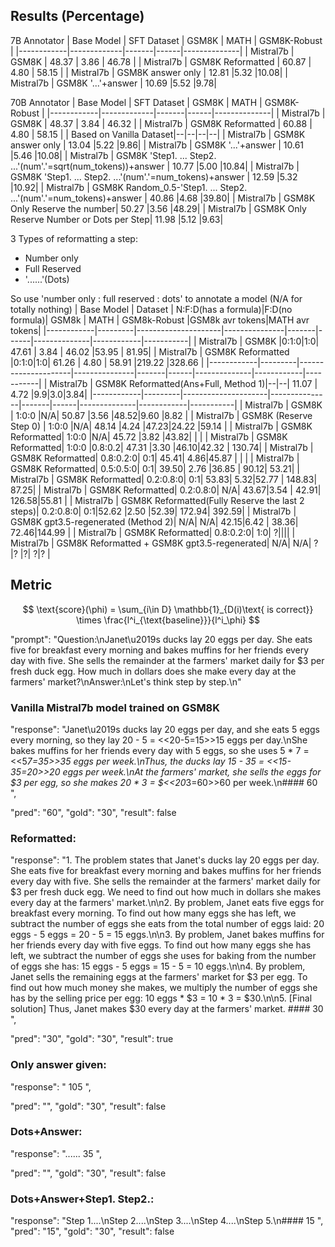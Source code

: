 ## Results (Percentage)
7B Annotator
| Base Model | SFT Dataset | GSM8K | MATH | GSM8K-Robust |
|------------|-------------|-------|------|--------------|
| Mistral7b | GSM8K | 48.37 | 3.86 | 46.78 |
| Mistral7b | GSM8K Reformatted | 60.87 | 4.80 | 58.15 |
| Mistral7b | GSM8K answer only | 12.81 |5.32 |10.08|
| Mistral7b | GSM8K '...'+answer | 10.69 |5.52 |9.78|

70B Annotator
| Base Model | SFT Dataset | GSM8K | MATH | GSM8K-Robust |
|------------|-------------|-------|------|--------------|
| Mistral7b | GSM8K | 48.37 | 3.84 | 46.32 |
| Mistral7b | GSM8K Reformatted | 60.88 | 4.80 | 58.15 |
| Based on Vanilla Dataset|--|--|--|--|
| Mistral7b | GSM8K answer only | 13.04 |5.22 |9.86|
| Mistral7b | GSM8K '...'+answer | 10.61 |5.46 |10.08|
| Mistral7b | GSM8K 'Step1. ... Step2. ...'(num'.'=sqrt(num_tokens))+answer | 10.77 |5.00 |10.84|
| Mistral7b | GSM8K 'Step1. ... Step2. ...'(num'.'=num_tokens)+answer | 12.59 |5.32 |10.92|
| Mistral7b | GSM8K Random_0.5-'Step1. ... Step2. ...'(num'.'=num_tokens)+answer | 40.86 |4.68 |39.80|
| Mistral7b | GSM8K Only Reserve the number| 50.27 |3.56 |48.29|
| Mistral7b | GSM8K Only Reserve Number or Dots per Step| 11.98 |5.12 |9.63|

3 Types of reformatting a step:
- Number only
- Full Reserved
- '......'(Dots)

So use 'number only : full reserved : dots' to annotate a model (N/A for totally nothing)
| Base Model | Dataset | N:F:D(has a formula)|F:D(no formula)| GSM8k | MATH | GSM8k-Robust |GSM8k avr tokens|MATH avr tokens|
|------------|---------|---------------------|---------------|-------|------|--------------|------------|-----------|
| Mistral7b | GSM8K |0:1:0|1:0| 47.61 | 3.84 | 46.02 |53.95 | 81.95|
| Mistral7b | GSM8K Reformatted |0:1:0|1:0| 61.26 | 4.80 | 58.91 |219.22 |328.66 |
|------------|---------|---------------------|---------------|-------|------|--------------|------------|-----------|
| Mistral7b | GSM8K Reformatted(Ans+Full, Method 1)|--|--| 11.07 | 4.72 |9.9|3.0|3.84|
|------------|---------|---------------------|---------------|-------|------|--------------|------------|-----------|
| Mistral7b | GSM8K | 1:0:0 |N/A| 50.87 |3.56 |48.52|9.60 |8.82 |
| Mistral7b | GSM8K (Reserve Step 0) | 1:0:0 |N/A| 48.14 |4.24 |47.23|24.22 |59.14 |
| Mistral7b | GSM8K Reformatted| 1:0:0 |N/A| 45.72 |3.82 |43.82| | |
| Mistral7b | GSM8K Reformatted| 1:0:0 |0.8:0.2| 47.31 |3.30 |46.10|42.32 | 130.74|
| Mistral7b | GSM8K Reformatted| 0.8:0.2:0| 0:1| 45.41| 4.86|45.87 | | |
| Mistral7b | GSM8K Reformatted| 0.5:0.5:0| 0:1| 39.50| 2.76 |36.85 | 90.12| 53.21|
| Mistral7b | GSM8K Reformatted| 0.2:0.8:0| 0:1| 53.83| 5.32|52.77 | 148.83| 87.25|
| Mistral7b | GSM8K Reformatted| 0.2:0.8:0| N/A| 43.67|3.54 | 42.91| 126.58|55.81 |
| Mistral7b | GSM8K Reformatted(Fully Reserve the last 2 steps)| 0.2:0.8:0| 0:1|52.62 |2.50 |52.39| 172.94| 392.59|
| Mistral7b | GSM8K gpt3.5-regenerated (Method 2)| N/A| N/A| 42.15|6.42 | 38.36| 72.46|144.99 |
| Mistral7b | GSM8K Reformatted| 0.8:0.2:0| 1:0| ?||||
| Mistral7b | GSM8K Reformatted + GSM8K gpt3.5-regenerated| N/A| N/A| ?|? |?| ?|? |

## Metric
$$
\text{score}(\phi) = \sum_{i\in D} \mathbb{1}_{D(i)\text{ is correct}} \times \frac{l^i_{\text{baseline}}}{l^i_\phi}
$$



"prompt": "Question:\nJanet\u2019s ducks lay 20 eggs per day. She eats five for breakfast every morning and bakes muffins for her friends every day with five. She sells the remainder at the farmers' market daily for $3 per fresh duck egg. How much in dollars does she make every day at the farmers' market?\nAnswer:\nLet's think step by step.\n"
### Vanilla Mistral7b model trained on GSM8K


"response": "Janet\u2019s ducks lay 20 eggs per day, and she eats 5 eggs every morning, so they lay 20 - 5 = <<20-5=15>>15 eggs per day.\nShe bakes muffins for her friends every day with 5 eggs, so she uses 5 * 7 = <<5*7=35>>35 eggs per week.\nThus, the ducks lay 15 - 35 = <<15-35=20>>20 eggs per week.\nAt the farmers' market, she sells the eggs for $3 per egg, so she makes 20 * 3 = $<<20*3=60>>60 per week.\n#### 60 ", 

"pred": "60", "gold": "30", "result": false

### Reformatted:

"response": "1. The problem states that Janet's ducks lay 20 eggs per day. She eats five for breakfast every morning and bakes muffins for her friends every day with five. She sells the remainder at the farmers' market daily for $3 per fresh duck egg. We need to find out how much in dollars she makes every day at the farmers' market.\n\n2. By problem, Janet eats five eggs for breakfast every morning. To find out how many eggs she has left, we subtract the number of eggs she eats from the total number of eggs laid: 20 eggs - 5 eggs = 20 - 5 = 15 eggs.\n\n3. By problem, Janet bakes muffins for her friends every day with five eggs. To find out how many eggs she has left, we subtract the number of eggs she uses for baking from the number of eggs she has: 15 eggs - 5 eggs = 15 - 5 = 10 eggs.\n\n4. By problem, Janet sells the remaining eggs at the farmers' market for $3 per egg. To find out how much money she makes, we multiply the number of eggs she has by the selling price per egg: 10 eggs * $3 = 10 * 3 = $30.\n\n5. [Final solution] Thus, Janet makes $30 every day at the farmers' market. #### 30 ", 

"pred": "30", "gold": "30", "result": true

### Only answer given:

"response": " 105 ", 

"pred": "", "gold": "30", "result": false

### Dots+Answer:

"response": "...... 35 ", 

"pred": "", "gold": "30", "result": false

### Dots+Answer+Step1. Step2.:

"response": "Step 1....\nStep 2....\nStep 3....\nStep 4....\nStep 5.\n#### 15 ", 
"pred": "15", "gold": "30", "result": false



